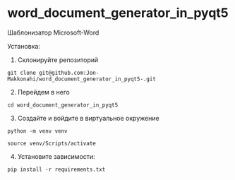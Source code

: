 # word_document_generator_in_pyqt5
Шаблонизатор Microsoft-Word


Установка:
1. Склонируйте репозиторий
```
git clone git@github.com:Jon-Makkonahi/word_document_generator_in_pyqt5-.git
```
2. Перейдем в него 
```
cd word_document_generator_in_pyqt5
```
3. Создайте и войдите в виртуальное окружение
```
python -m venv venv
```
```
source venv/Scripts/activate
```
4. Установите зависимости:
```
pip install -r requirements.txt
```
